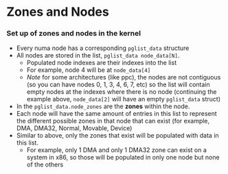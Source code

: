 # Zones and Nodes

### Set up of zones and nodes in the kernel

- Every numa node has a corresponding `pglist_data` structure 
- All nodes are stored in the list, `pglist_data node_data[N]`. 
   - Populated node indexes are their indexes into the list
   - For example, node 4 will be at `node_data[4]`
   - _Note_ for some architectures (like ppc), the nodes are not
     contiguous (so you can have nodes 0, 1, 3, 4, 6, 7, etc) so
     the list will contain empty nodes at the indexes where there 
     is no node (continuing the example above, `node_data[2]` will
     have an empty `pglist_data` struct)
- In the `pglist_data.node_zones` are the **zones** within the node.
- Each node will have the same amount of entries in this list to 
  represent the different possible zones in that node that can exist 
  (for example, DMA, DMA32, Normal, Movable, Device)  
- Similar to above, only the zones that exist will be populated 
  with data in this list. 
   - For example, only 1 DMA and only 1 DMA32 zone can exist on a
     system in x86, so those will be populated in only one node but
     none of the others
